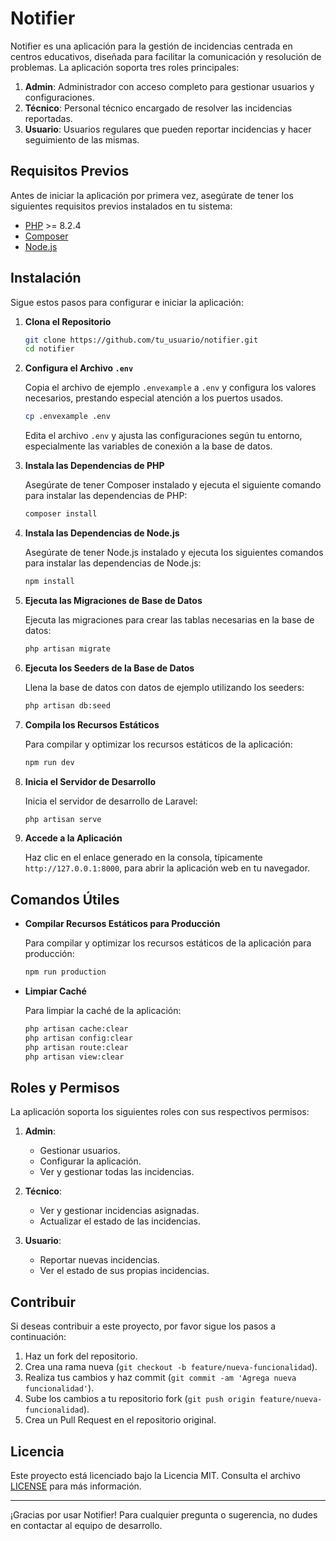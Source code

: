 # Notifier

Notifier es una aplicación para la gestión de incidencias centrada en centros educativos, diseñada para facilitar la comunicación y resolución de problemas. La aplicación soporta tres roles principales:

1. **Admin**: Administrador con acceso completo para gestionar usuarios y configuraciones.
2. **Técnico**: Personal técnico encargado de resolver las incidencias reportadas.
3. **Usuario**: Usuarios regulares que pueden reportar incidencias y hacer seguimiento de las mismas.

## Requisitos Previos

Antes de iniciar la aplicación por primera vez, asegúrate de tener los siguientes requisitos previos instalados en tu sistema:

- [PHP](https://www.php.net/) >= 8.2.4
- [Composer](https://getcomposer.org/)
- [Node.js](https://nodejs.org/en)

## Instalación

Sigue estos pasos para configurar e iniciar la aplicación:

1. **Clona el Repositorio**

    ```bash
    git clone https://github.com/tu_usuario/notifier.git
    cd notifier
    ```

2. **Configura el Archivo `.env`**

   Copia el archivo de ejemplo `.envexample` a `.env` y configura los valores necesarios, prestando especial atención a los puertos usados.

    ```bash
    cp .envexample .env
    ```

   Edita el archivo `.env` y ajusta las configuraciones según tu entorno, especialmente las variables de conexión a la base de datos.

3. **Instala las Dependencias de PHP**

   Asegúrate de tener Composer instalado y ejecuta el siguiente comando para instalar las dependencias de PHP:

    ```bash
    composer install
    ```

4. **Instala las Dependencias de Node.js**

   Asegúrate de tener Node.js instalado y ejecuta los siguientes comandos para instalar las dependencias de Node.js:

    ```bash
    npm install
    ```

5. **Ejecuta las Migraciones de Base de Datos**

   Ejecuta las migraciones para crear las tablas necesarias en la base de datos:

    ```bash
    php artisan migrate
    ```

6. **Ejecuta los Seeders de la Base de Datos**

   Llena la base de datos con datos de ejemplo utilizando los seeders:

    ```bash
    php artisan db:seed
    ```

7. **Compila los Recursos Estáticos**

   Para compilar y optimizar los recursos estáticos de la aplicación:

    ```bash
    npm run dev
    ```

8. **Inicia el Servidor de Desarrollo**

   Inicia el servidor de desarrollo de Laravel:

    ```bash
    php artisan serve
    ```

9. **Accede a la Aplicación**

   Haz clic en el enlace generado en la consola, típicamente `http://127.0.0.1:8000`, para abrir la aplicación web en tu navegador.

## Comandos Útiles

- **Compilar Recursos Estáticos para Producción**

  Para compilar y optimizar los recursos estáticos de la aplicación para producción:

    ```bash
    npm run production
    ```

- **Limpiar Caché**

  Para limpiar la caché de la aplicación:

    ```bash
    php artisan cache:clear
    php artisan config:clear
    php artisan route:clear
    php artisan view:clear
    ```

## Roles y Permisos

La aplicación soporta los siguientes roles con sus respectivos permisos:

1. **Admin**:
    - Gestionar usuarios.
    - Configurar la aplicación.
    - Ver y gestionar todas las incidencias.

2. **Técnico**:
    - Ver y gestionar incidencias asignadas.
    - Actualizar el estado de las incidencias.

3. **Usuario**:
    - Reportar nuevas incidencias.
    - Ver el estado de sus propias incidencias.

## Contribuir

Si deseas contribuir a este proyecto, por favor sigue los pasos a continuación:

1. Haz un fork del repositorio.
2. Crea una rama nueva (`git checkout -b feature/nueva-funcionalidad`).
3. Realiza tus cambios y haz commit (`git commit -am 'Agrega nueva funcionalidad'`).
4. Sube los cambios a tu repositorio fork (`git push origin feature/nueva-funcionalidad`).
5. Crea un Pull Request en el repositorio original.

## Licencia

Este proyecto está licenciado bajo la Licencia MIT. Consulta el archivo [LICENSE](LICENSE) para más información.

---

¡Gracias por usar Notifier! Para cualquier pregunta o sugerencia, no dudes en contactar al equipo de desarrollo.
